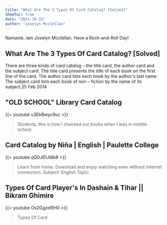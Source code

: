 ```yaml
---
title: "What Are The 3 Types Of Card Catalog? [Solved]"
ShowToc: true 
date: "2021-10-15"
author: "Joselyn Mcclellan" 
---
```


Namaste, iam Joselyn Mcclellan, Have a Rock-and-Roll Day!
## What Are The 3 Types Of Card Catalog? [Solved]
 There are three kinds of card catalog – the title card, the author card and the subject card. The title card presents the title of each book on the first line of the card. The author card lists each book by the author's last name. The subject card lists each book of non – fiction by the name of its subject.25 Feb 2014

## "OLD SCHOOL" Library Card Catalog
{{< youtube u3EkBwyc9uc >}}
>Students, this is how I checked out books when I was in middle school.

## Card Catalog by Niña | English | Paulette College
{{< youtube qQ0J61Jt8k8 >}}
>Learn from home. Download and enjoy watching even without internet connection. Subject: English Topic: 

## Types Of Card Player's In Dashain & Tihar || Bikram Ghimire
{{< youtube Os2GgzelEH0 >}}
>Types Of Card

